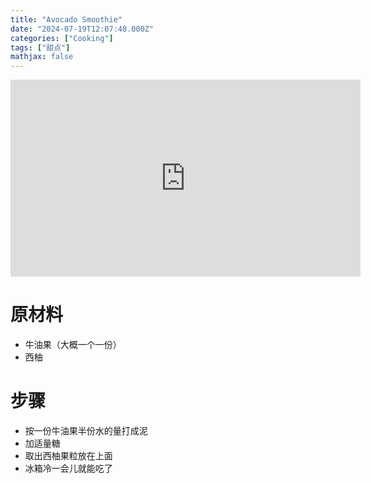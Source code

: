 ```yaml
---
title: "Avocado Smoothie"
date: "2024-07-19T12:07:48.000Z"
categories: ["Cooking"]
tags: ["甜点"]
mathjax: false
---
```


<iframe width="560" height="315" src="https://www.youtube.com/embed/5aXnQMjLXeY?si=yLi-TLzZ3qGnmwYp" title="YouTube video player" frameborder="0" allow="accelerometer; autoplay; clipboard-write; encrypted-media; gyroscope; picture-in-picture; web-share" referrerpolicy="strict-origin-when-cross-origin" allowfullscreen></iframe>





# 原材料

- 牛油果（大概一个一份）
- 西柚

# 步骤

- 按一份牛油果半份水的量打成泥
- 加适量糖
- 取出西柚果粒放在上面
- 冰箱冷一会儿就能吃了




